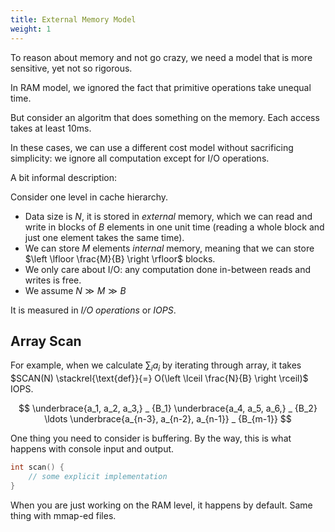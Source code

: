 ```yaml
---
title: External Memory Model
weight: 1
---
```


To reason about memory and not go crazy, we need a model that is more sensitive, yet not so rigorous.

In RAM model, we ignored the fact that primitive operations take unequal time.

But consider an algoritm that does something on the memory. Each access takes at least 10ms.

In these cases, we can use a different cost model without sacrificing simplicity: we ignore all computation except for I/O operations.

A bit informal description:

Consider one level in cache hierarchy. 
- Data size is $N$, it is stored in *external* memory, which we can read and write in blocks of $B$ elements in one unit time (reading a whole block and just one element takes the same time).
- We can store $M$ elements *internal* memory, meaning that we can store $\left \lfloor \frac{M}{B} \right \rfloor$ blocks.
- We only care about I/O: any computation done in-between reads and writes is free.
- We assume $N \gg M \gg B$

It is measured in *I/O operations* or *IOPS*.

## Array Scan

For example, when we calculate $\sum_i a_i$ by iterating through array, it takes $SCAN(N) \stackrel{\text{def}}{=} O(\left \lceil \frac{N}{B} \right \rceil)$ IOPS.

$$
\underbrace{a_1, a_2, a_3,} _ {B_1}
\underbrace{a_4, a_5, a_6,} _ {B_2}
\ldots
\underbrace{a_{n-3}, a_{n-2}, a_{n-1}} _ {B_{m-1}}
$$

One thing you need to consider is buffering. By the way, this is what happens with console input and output.

```cpp
int scan() {
    // some explicit implementation
}
```

When you are just working on the RAM level, it happens by default. Same thing with mmap-ed files.
